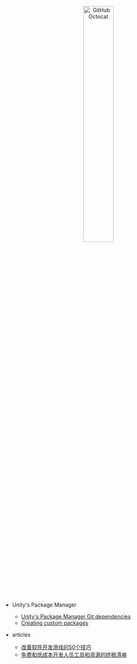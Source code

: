 <p align="center">
  <img alt="GitHub Octocat" src="https://longshilin.com/images/favicon.png" width="40%">
</p>

- Unity's Package Manager
  - [Unity's Package Manager Git dependencies](Packages/Project-Manifest-Git-Dependencies.md)
  - [Creating custom packages](https://docs.unity3d.com/Manual/CustomPackages.html)

- articles
	- [改善软件开发游戏的50个技巧](articles/50-tips-improving-your-software-development-game.md)
	- [免费和低成本开发人员工具和资源的终极清单](articles/the-ultimate-list-of-free-and-low-cost-developer-tools-and-resources.md)

<!--stackedit_data:
eyJoaXN0b3J5IjpbNDI4OTg5Njk0LC0xNTIyMjkzNzQ2XX0=
-->